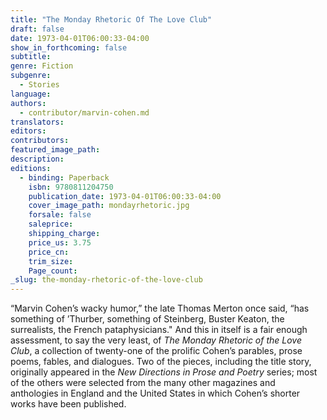 ```yaml
---
title: "The Monday Rhetoric Of The Love Club"
draft: false
date: 1973-04-01T06:00:33-04:00
show_in_forthcoming: false
subtitle:
genre: Fiction
subgenre:
  - Stories
language:
authors:
  - contributor/marvin-cohen.md
translators:
editors:
contributors:
featured_image_path:
description:
editions:
  - binding: Paperback
    isbn: 9780811204750
    publication_date: 1973-04-01T06:00:33-04:00
    cover_image_path: mondayrhetoric.jpg
    forsale: false
    saleprice:
    shipping_charge:
    price_us: 3.75
    price_cn:
    trim_size:
    Page_count:
_slug: the-monday-rhetoric-of-the-love-club
---
```


“Marvin Cohen’s wacky humor,” the late Thomas Merton once said, “has something of ’Thurber, something of Steinberg, Buster Keaton, the surrealists, the French pataphysicians." And this in itself is a fair enough assessment, to say the very least, of _The Monday Rhetoric of the Love Club_, a collection of twenty-one of the prolific Cohen’s parables, prose poems, fables, and dialogues. Two of the pieces, including the title story, originally appeared in the _New Directions in Prose and Poetry_ series; most of the others were selected from the many other magazines and anthologies in England and the United States in which Cohen’s shorter works have been published.

